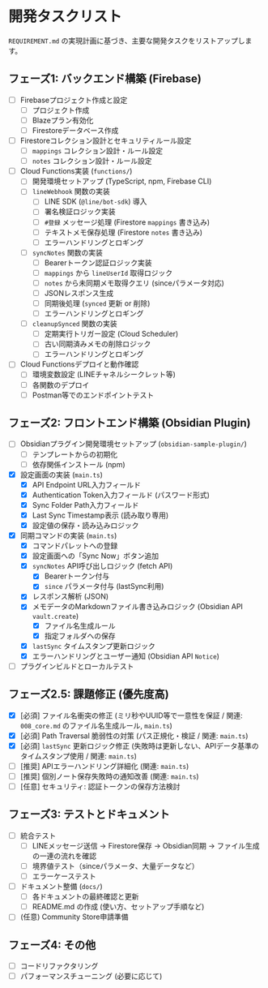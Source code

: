 # 開発タスクリスト

`REQUIREMENT.md` の実現計画に基づき、主要な開発タスクをリストアップします。

## フェーズ1: バックエンド構築 (Firebase)

-   [ ] Firebaseプロジェクト作成と設定
    -   [ ] プロジェクト作成
    -   [ ] Blazeプラン有効化
    -   [ ] Firestoreデータベース作成
-   [ ] Firestoreコレクション設計とセキュリティルール設定
    -   [ ] `mappings` コレクション設計・ルール設定
    -   [ ] `notes` コレクション設計・ルール設定
-   [ ] Cloud Functions実装 (`functions/`)
    -   [ ] 開発環境セットアップ (TypeScript, npm, Firebase CLI)
    -   [ ] `lineWebhook` 関数の実装
        -   [ ] LINE SDK (`@line/bot-sdk`) 導入
        -   [ ] 署名検証ロジック実装
        -   [ ] `#登録` メッセージ処理 (Firestore `mappings` 書き込み)
        -   [ ] テキストメモ保存処理 (Firestore `notes` 書き込み)
        -   [ ] エラーハンドリングとロギング
    -   [ ] `syncNotes` 関数の実装
        -   [ ] Bearerトークン認証ロジック実装
        -   [ ] `mappings` から `lineUserId` 取得ロジック
        -   [ ] `notes` から未同期メモ取得クエリ (sinceパラメータ対応)
        -   [ ] JSONレスポンス生成
        -   [ ] 同期後処理 (`synced` 更新 or 削除)
        -   [ ] エラーハンドリングとロギング
    -   [ ] `cleanupSynced` 関数の実装
        -   [ ] 定期実行トリガー設定 (Cloud Scheduler)
        -   [ ] 古い同期済みメモの削除ロジック
        -   [ ] エラーハンドリングとロギング
-   [ ] Cloud Functionsデプロイと動作確認
    -   [ ] 環境変数設定 (LINEチャネルシークレット等)
    -   [ ] 各関数のデプロイ
    -   [ ] Postman等でのエンドポイントテスト

## フェーズ2: フロントエンド構築 (Obsidian Plugin)

-   [ ] Obsidianプラグイン開発環境セットアップ (`obsidian-sample-plugin/`)
    -   [ ] テンプレートからの初期化
    -   [ ] 依存関係インストール (npm)
-   [x] 設定画面の実装 (`main.ts`)
    -   [x] API Endpoint URL入力フィールド
    -   [x] Authentication Token入力フィールド (パスワード形式)
    -   [x] Sync Folder Path入力フィールド
    -   [x] Last Sync Timestamp表示 (読み取り専用)
    -   [x] 設定値の保存・読み込みロジック
-   [x] 同期コマンドの実装 (`main.ts`)
    -   [x] コマンドパレットへの登録
    -   [x] 設定画面への「Sync Now」ボタン追加
    -   [x] `syncNotes` API呼び出しロジック (fetch API)
        -   [x] Bearerトークン付与
        -   [x] `since` パラメータ付与 (lastSync利用)
    -   [x] レスポンス解析 (JSON)
    -   [x] メモデータのMarkdownファイル書き込みロジック (Obsidian API `vault.create`)
        -   [x] ファイル名生成ルール
        -   [x] 指定フォルダへの保存
    -   [x] `lastSync` タイムスタンプ更新ロジック
    -   [x] エラーハンドリングとユーザー通知 (Obsidian API `Notice`)
-   [ ] プラグインビルドとローカルテスト

## フェーズ2.5: 課題修正 (優先度高)

-   [x] [必須] ファイル名衝突の修正 (ミリ秒やUUID等で一意性を保証 / 関連: `008_core.md` のファイル名生成ルール, `main.ts`)
-   [x] [必須] Path Traversal 脆弱性の対策 (パス正規化・検証 / 関連: `main.ts`)
-   [x] [必須] `lastSync` 更新ロジック修正 (失敗時は更新しない、APIデータ基準のタイムスタンプ使用 / 関連: `main.ts`)
-   [ ] [推奨] APIエラーハンドリング詳細化 (関連: `main.ts`)
-   [ ] [推奨] 個別ノート保存失敗時の通知改善 (関連: `main.ts`)
-   [ ] [任意] セキュリティ: 認証トークンの保存方法検討

## フェーズ3: テストとドキュメント

-   [ ] 統合テスト
    -   [ ] LINEメッセージ送信 → Firestore保存 → Obsidian同期 → ファイル生成 の一連の流れを確認
    -   [ ] 境界値テスト（sinceパラメータ、大量データなど）
    -   [ ] エラーケーステスト
-   [ ] ドキュメント整備 (`docs/`)
    -   [ ] 各ドキュメントの最終確認と更新
    -   [ ] README.md の作成 (使い方、セットアップ手順など)
-   [ ] (任意) Community Store申請準備

## フェーズ4: その他

-   [ ] コードリファクタリング
-   [ ] パフォーマンスチューニング (必要に応じて)
